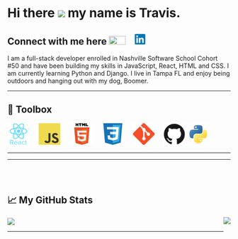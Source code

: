# Hi there <img src="https://raw.githubusercontent.com/MartinHeinz/MartinHeinz/master/wave.gif" width="30px"> my name is Travis.
<!-- <img align="right" src="https://media3.giphy.com/media/QTfX9Ejfra3ZmNxh6B/giphy.gif?cid=ecf05e47zrqzrfde35f67jfkvbjzri6zh6dd7s2mxfmos0xq&rid=giphy.gif&ct=s" alt="My Project GIF" width="230" height="220">  -->
<!-- <img src="https://media4.giphy.com/media/z8jK3wZUCvZJcCx7DP/giphy.gif?cid=790b7611bf2938ae8f877b36e62b3fd7099e5527ae9ae34d&rid=giphy.gif&ct=s" alt="My Project GIF" width="400" height="120"> -->



 ## <b>Connect with me here</b>&nbsp;<img src="https://media.giphy.com/media/ZuZYKCYJdl30OspQhM/giphy.gif" height="20" width="38"> &nbsp;&nbsp;&nbsp;<a href="https://www.linkedin.com/in/travish-io/"><img src="https://raw.githubusercontent.com/devicons/devicon/2ae2a900d2f041da66e950e4d48052658d850630/icons/linkedin/linkedin-original.svg" width="25" height="25" /></a> &nbsp;&nbsp;&nbsp;&nbsp;&nbsp; </a> &nbsp;&nbsp;&nbsp;&nbsp;&nbsp;  
                            


<!-- [![Linkedin](https://img.shields.io/linkedin) LinkedIn](https://www.linkedin.com/BGMakesItHappen) -->


<p align="left">I am a full-stack developer enrolled in Nashville Software School Cohort #50 and have been building my skills in JavaScript, React, HTML and CSS. I am currently learning Python and Django. I live in Tampa FL and enjoy being outdoors and hanging out with my dog, Boomer.</p>

---

## 🧰 Toolbox
<div>
<img src="https://raw.githubusercontent.com/devicons/devicon/2ae2a900d2f041da66e950e4d48052658d850630/icons/react/react-original-wordmark.svg" width="50" height="50"/>&nbsp;&nbsp;&nbsp;&nbsp; <img src="https://raw.githubusercontent.com/devicons/devicon/2ae2a900d2f041da66e950e4d48052658d850630/icons/javascript/javascript-original.svg" width="50" height="50"/> &nbsp;&nbsp;&nbsp;&nbsp; <img src="https://raw.githubusercontent.com/devicons/devicon/2ae2a900d2f041da66e950e4d48052658d850630/icons/html5/html5-original-wordmark.svg" width="50" height="50"/> &nbsp;&nbsp;&nbsp;&nbsp;<img src="https://raw.githubusercontent.com/devicons/devicon/2ae2a900d2f041da66e950e4d48052658d850630/icons/css3/css3-original.svg" width="50" height="50"/>&nbsp;&nbsp;&nbsp;&nbsp; <img src="https://raw.githubusercontent.com/devicons/devicon/2ae2a900d2f041da66e950e4d48052658d850630/icons/git/git-original.svg" width="50" height="50"/>&nbsp;&nbsp;&nbsp;&nbsp; <img src="https://raw.githubusercontent.com/devicons/devicon/2ae2a900d2f041da66e950e4d48052658d850630/icons/github/github-original.svg" width="50" height="50"/>
<img src="https://raw.githubusercontent.com/devicons/devicon/2ae2a900d2f041da66e950e4d48052658d850630/icons/python/python-original.svg" width="50" height="50"/></div>

---

---
<br><br>

## &#x1f4c8; My GitHub Stats

<a href="https://github.com/anuraghazra/github-readme-stats">
 <img align="center" height="200" src="https://github-readme-stats.vercel.app/api/top-langs/?username=travish-io&hide=java,scss&theme=ocean_dark" />
 </a>

<a href="https://github.com/anuraghazra/github-readme-stats">       
<img align="right" height="200" src="https://github-readme-stats.vercel.app/api?username=travish-io&theme=ocean_dark" /> 
</a> 

---      

<br><br>
<h5 align="center">

<!--  <img width="300" height="50" align="center" src="https://media.giphy.com/media/jQWNZu6tNWOTGAu2Pv/giphy.gif" /> -->

 </h5>




<!--
**travish-io/travish-io** is a ✨ _special_ ✨ repository because its `README.md` (this file) appears on your GitHub profile.

Here are some ideas to get you started:

- 🔭 I’m currently working on ...
- 🌱 I’m currently learning ...
- 👯 I’m looking to collaborate on ...
- 🤔 I’m looking for help with ...
- 💬 Ask me about ...
- 📫 How to reach me: ...
- 😄 Pronouns: ...
- ⚡ Fun fact: ...
-->
